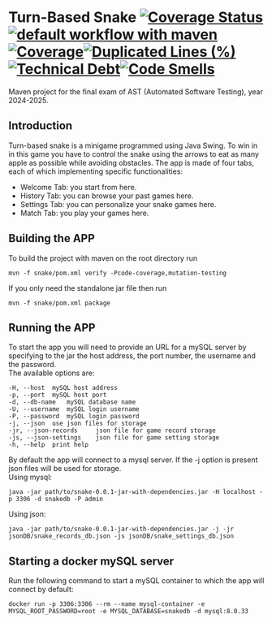 # Turn-Based Snake [![Coverage Status](https://coveralls.io/repos/github/merie-san/snake/badge.svg?branch=main)](https://coveralls.io/github/merie-san/snake?branch=main) [![default workflow with maven](https://github.com/merie-san/snake/actions/workflows/default.yml/badge.svg?branch=main)](https://github.com/merie-san/snake/actions/workflows/default.yml) [![Coverage](https://sonarcloud.io/api/project_badges/measure?project=merie-san_snake&metric=coverage)](https://sonarcloud.io/summary/new_code?id=merie-san_snake)[![Duplicated Lines (%)](https://sonarcloud.io/api/project_badges/measure?project=merie-san_snake&metric=duplicated_lines_density)](https://sonarcloud.io/summary/new_code?id=merie-san_snake)[![Technical Debt](https://sonarcloud.io/api/project_badges/measure?project=merie-san_snake&metric=sqale_index)](https://sonarcloud.io/summary/new_code?id=merie-san_snake)[![Code Smells](https://sonarcloud.io/api/project_badges/measure?project=merie-san_snake&metric=code_smells)](https://sonarcloud.io/summary/new_code?id=merie-san_snake)
Maven project for the final exam of AST (Automated Software Testing), year 2024-2025.<br>
## Introduction
Turn-based snake is a minigame programmed using Java Swing. To win in in this game you have to control the snake using the arrows to eat as many apple as possible while avoiding obstacles. The app is made of four tabs, each of which implementing specific functionalities:
- Welcome Tab: you start from here.
- History Tab: you can browse your past games here.
- Settings Tab: you can personalize your snake games here.
- Match Tab: you play your games here.
## Building the APP
To build the project with maven on the root directory run 
```
mvn -f snake/pom.xml verify -Pcode-coverage,mutation-testing
```
If you only need the standalone jar file then run
```
mvn -f snake/pom.xml package
```
## Running the APP
To start the app you will need to provide an URL for a mySQL server by specifying to the jar the host address, the port number, the username and the password.<br>
The available options are:
```
-H, --host	mySQL host address
-p, --port	mySQL host port
-d, --db-name	mySQL database name
-U, --username	mySQL login username
-P, --password	mySQL login password
-j, --json  use json files for storage
-jr, --json-records     json file for game record storage
-js, --json-settings    json file for game setting storage
-h, --help	print help
```
By default the app will connect to a mysql server. If the -j option is present json files will be used for storage.<br> 
Using mysql:
```
java -jar path/to/snake-0.0.1-jar-with-dependencies.jar -H localhost -p 3306 -d snakedb -P admin
```
Using json:
```
java -jar path/to/snake-0.0.1-jar-with-dependencies.jar -j -jr jsonDB/snake_records_db.json -js jsonDB/snake_settings_db.json 
```
## Starting a docker mySQL server
Run the following command to start a mySQL container to which the app will connect by default:
```
docker run -p 3306:3306 --rm --name mysql-container -e MYSQL_ROOT_PASSWORD=root -e MYSQL_DATABASE=snakedb -d mysql:8.0.33 
```


